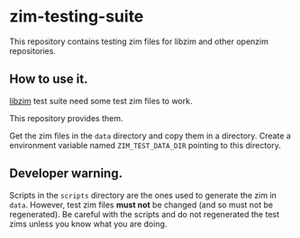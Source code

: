 # zim-testing-suite

This repository contains testing zim files for libzim and other openzim repositories.


## How to use it.

[libzim](https://github.com/openzim/libzim) test suite need some test zim files to work.

This repository provides them.

Get the zim files in the `data` directory and copy them in a directory.
Create a environment variable named `ZIM_TEST_DATA_DIR` pointing to this directory.


## Developer warning.

Scripts in the `scripts` directory are the ones used to generate the zim in `data`.
However, test zim files **must not** be changed (and so must not be regenerated).
Be careful with the scripts and do not regenerated the test zims unless you know what
you are doing.

